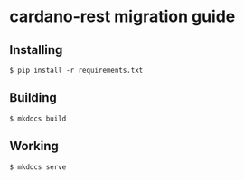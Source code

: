 # cardano-rest migration guide

## Installing 

```console
$ pip install -r requirements.txt
```

## Building 

```console
$ mkdocs build
```

## Working

```console
$ mkdocs serve
```
